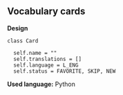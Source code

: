 ## Vocabulary cards

**Design**
```
class Card

  self.name = ""
  self.translations = []
  self.language = L_ENG 
  self.status = FAVORITE, SKIP, NEW
```

**Used language:** Python
